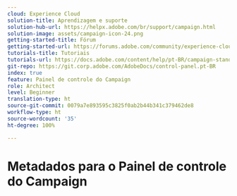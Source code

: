 ```yaml
---
cloud: Experience Cloud
solution-title: Aprendizagem e suporte
solution-hub-url: https://helpx.adobe.com/br/support/campaign.html
solution-image: assets/campaign-icon-24.png
getting-started-title: Fórum
getting-started-url: https://forums.adobe.com/community/experience-cloud/marketing-cloud/campaign/standard
tutorials-title: Tutoriais
tutorials-url: https://docs.adobe.com/content/help/pt-BR/campaign-standard-learn/tutorials/overview.html
git-repo: https://git.corp.adobe.com/AdobeDocs/control-panel.pt-BR
index: true
feature: Painel de controle do Campaign
role: Architect
level: Beginner
translation-type: ht
source-git-commit: 0079a7e893595c3825f0ab2b44b341c379462de8
workflow-type: ht
source-wordcount: '35'
ht-degree: 100%

---
```



# Metadados para o Painel de controle do Campaign
